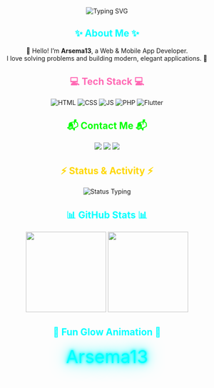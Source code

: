 <!-- GitHub Profile README -->

<p align="center">
  <img src="https://readme-typing-svg.herokuapp.com?font=Fira+Code&size=28&duration=3000&pause=1000&color=00FFFF&center=true&width=600&lines=Hi+there!+I+am+Arsema13;Web+%26+Mobile+App+Developer;Passionate+about+creating+beautiful+apps" alt="Typing SVG"/>
</p>

<h2 align="center">
  <span style="color:#00FFFF;">✨ About Me ✨</span>
</h2>

<p align="center">
  👋 Hello! I’m <strong>Arsema13</strong>, a Web & Mobile App Developer.<br>
  I love solving problems and building modern, elegant applications. 🚀
</p>

<h2 align="center">
  <span style="color:#FF69B4;">💻 Tech Stack 💻</span>
</h2>

<p align="center">
  <img src="https://img.shields.io/badge/HTML5-E34F26?style=for-the-badge&logo=html5&logoColor=white" alt="HTML"/>
  <img src="https://img.shields.io/badge/CSS3-1572B6?style=for-the-badge&logo=css3&logoColor=white" alt="CSS"/>
  <img src="https://img.shields.io/badge/JavaScript-F7DF1E?style=for-the-badge&logo=javascript&logoColor=black" alt="JS"/>
  <img src="https://img.shields.io/badge/PHP-777BB4?style=for-the-badge&logo=php&logoColor=white" alt="PHP"/>
  <img src="https://img.shields.io/badge/Flutter-02569B?style=for-the-badge&logo=flutter&logoColor=white" alt="Flutter"/>
</p>

<h2 align="center">
  <span style="color:#00FF00;">📬 Contact Me 📬</span>
</h2>

<p align="center">
  <a href="mailto:your-email@example.com"><img src="https://img.shields.io/badge/Email-D14836?style=for-the-badge&logo=gmail&logoColor=white"/></a>
  <a href="https://www.linkedin.com/in/Arsema13" target="_blank"><img src="https://img.shields.io/badge/LinkedIn-0A66C2?style=for-the-badge&logo=linkedin&logoColor=white"/></a>
  <a href="https://twitter.com/Arsema13" target="_blank"><img src="https://img.shields.io/badge/Twitter-1DA1F2?style=for-the-badge&logo=twitter&logoColor=white"/></a>
</p>

<h2 align="center">
  <span style="color:#FFD700;">⚡ Status & Activity ⚡</span>
</h2>

<p align="center">
  <img src="https://readme-typing-svg.herokuapp.com?font=Fira+Code&size=24&duration=3000&pause=500&color=FF00FF&center=true&width=500&lines=Building+web+apps+and+mobile+apps;Learning+new+tech+every+day;Love+to+code+and+create+projects" alt="Status Typing"/>
</p>

<h2 align="center">
  <span style="color:#00FFFF;">📊 GitHub Stats 📊</span>
</h2>

<p align="center">
  <img height="180em" src="https://github-readme-stats.vercel.app/api?username=Arsema13&show_icons=true&theme=tokyonight&include_all_commits=true&count_private=true"/>
  <img height="180em" src="https://github-readme-stats.vercel.app/api/top-langs/?username=Arsema13&layout=compact&theme=tokyonight"/>
</p>

<h2 align="center">
  <span style="color:#00FFFF;">🌟 Fun Glow Animation 🌟</span>
</h2>

<p align="center">
  <span style="font-size:2.5rem; color:#00FFFF; text-shadow: 0 0 5px #00FFFF, 0 0 10px #00FFFF, 0 0 20px #00FFFF, 0 0 40px #00FFFF;">Arsema13</span>
</p>
